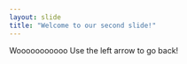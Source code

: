 ```yaml
---
layout: slide
title: "Welcome to our second slide!"
---
```

Wooooooooooo
Use the left arrow to go back!
